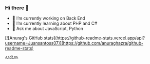 ### Hi there 👋


- 🔭 I’m currently working on Back End
- 🌱 I’m currently learning about PHP and C#
- 💬 Ask me about JavaScript, Python

<div>
  <a href "https://github.com/Juansantoss07">
[![Anurag's GitHub stats](https://github-readme-stats.vercel.app/api?username=Juansantoss07)](https://github.com/anuraghazra/github-readme-stats)

    </div>
